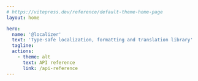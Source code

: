 ```yaml
---
# https://vitepress.dev/reference/default-theme-home-page
layout: home

hero:
  name: '@localizer'
  text: 'Type-safe localization, formatting and translation library'
  tagline:
  actions:
    - theme: alt
      text: API reference
      link: /api-reference
---
```

